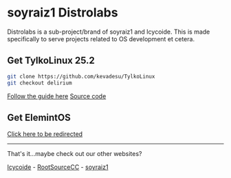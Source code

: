 # soyraiz1 Distrolabs
Distrolabs is a sub-project/brand of soyraiz1 and Icycoide. This is made specifically to serve projects related to OS development et cetera.

## Get TylkoLinux 25.2
```bash
git clone https://github.com/kevadesu/TylkoLinux
git checkout delirium
```
[Follow the guide here](https://rootsource.cc/Articles/tylkolinux-installation/)
[Source code](https://github.com/distrolabs/TylkoLinux)

## Get ElemintOS
[Click here to be redirected](https://icycoide.github.io/ElemintOS)


-----


That's it...maybe check out our other websites?

[Icycoide](https://icycoide.github.io) - [RootSourceCC](https://rootsource.cc) - [soyraiz1](https://raiz1.noho.st)
